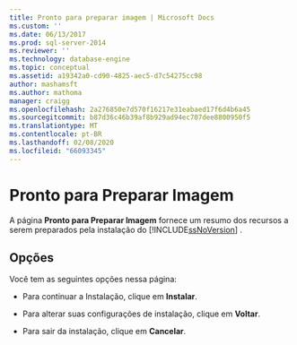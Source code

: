 ```yaml
---
title: Pronto para preparar imagem | Microsoft Docs
ms.custom: ''
ms.date: 06/13/2017
ms.prod: sql-server-2014
ms.reviewer: ''
ms.technology: database-engine
ms.topic: conceptual
ms.assetid: a19342a0-cd90-4825-aec5-d7c54275cc98
author: mashamsft
ms.author: mathoma
manager: craigg
ms.openlocfilehash: 2a276850e7d570f16217e31eabaed17f6d4b6a45
ms.sourcegitcommit: b87d36c46b39af8b929ad94ec707dee8800950f5
ms.translationtype: MT
ms.contentlocale: pt-BR
ms.lasthandoff: 02/08/2020
ms.locfileid: "66093345"
---
```

# <a name="ready-to-prepare-image"></a>Pronto para Preparar Imagem
  A página **Pronto para Preparar Imagem** fornece um resumo dos recursos a serem preparados pela instalação do [!INCLUDE[ssNoVersion](../../includes/ssnoversion-md.md)] .  
  
## <a name="options"></a>Opções  
 Você tem as seguintes opções nessa página:  
  
-   Para continuar a Instalação, clique em **Instalar**.  
  
-   Para alterar suas configurações de instalação, clique em **Voltar**.  
  
-   Para sair da instalação, clique em **Cancelar**.  
  
  
